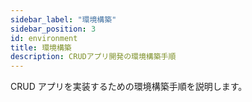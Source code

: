 ```yaml
---
sidebar_label: "環境構築"
sidebar_position: 3
id: environment
title: 環境構築
description: CRUDアプリ開発の環境構築手順
---
```


CRUD アプリを実装するための環境構築手順を説明します。
